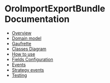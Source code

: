 OroImportExportBundle Documentation
===================================

- [Overview](./reference/overview.md)
- [Domain model](./reference/domain-model.md)
- [Gaufrette](./reference/gaufrette.md)
- [Classes Diagram](./reference/classes-diagram.md)
- [How to use](./reference/how-to-use.md)
- [Fields Configuration](./reference/fields-configuration.md)
- [Events](./reference/events.md)
- [Strategy events](./reference/strategy-events.md)
- [Testing](./reference/testing.md)
